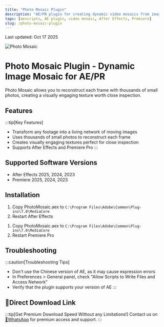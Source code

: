 ```yaml
---
title: "Photo Mosaic Plugin"
description: "AE/PR plugin for creating dynamic video mosaics from images. Transform any footage into a living network of moving images with Photo Mosaic V1.0."
tags: [aescripts, AE plugin, video mosaic, After Effects, Premiere]
slug: /photo-mosaic-plugin
---
```


Last updated: Oct 17 2025

![Photo Mosaic](https://www.gfxcamp.com/wp-content/uploads/2025/10/Photo-Mosaic.jpg)

# Photo Mosaic Plugin - Dynamic Image Mosaic for AE/PR

Photo Mosaic allows you to reconstruct each frame with thousands of small photos, creating a visually engaging texture worth close inspection.

## Features

:::tip[Key Features]
- Transform any footage into a living network of moving images
- Uses thousands of small photos to reconstruct each frame
- Creates visually engaging textures perfect for close inspection
- Supports After Effects and Premiere Pro
:::

## Supported Software Versions

- After Effects 2025, 2024, 2023
- Premiere 2025, 2024, 2023

## Installation

<Tabs>
<TabItem value="ae" label="After Effects">

1. Copy PhotoMosaic.aex to `C:\Program Files\Adobe\Common\Plug-ins\7.0\MediaCore`
2. Restart After Effects

</TabItem>
<TabItem value="pr" label="Premiere Pro">

1. Copy PhotoMosaic.aex to `C:\Program Files\Adobe\Common\Plug-ins\7.0\MediaCore`
2. Restart Premiere Pro

</TabItem>
</Tabs>

## Troubleshooting

:::caution[Troubleshooting Tips]
- Don't use the Chinese version of AE, as it may cause expression errors
- In Preferences > General panel, check "Allow Scripts to Write Files and Access Network"
- Verify that the plugin supports your version of AE
:::

## 🚀Direct Download Link

:::tip[Get Premium Download Speed Without any Limitations!]
Contact us on [💬WhatsApp](https://wa.me/+8613237610083) for premium  access and support.
:::

